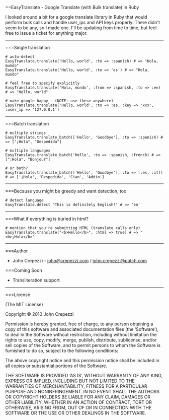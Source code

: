 ==EasyTranslate - Google Translate (with Bulk translate) in Ruby

I looked around a bit for a google translate library in Ruby that would perform bulk calls and handle user_ips and API keys properly.  There didn't seem to be any, so I made one.  I'll be updating from time to time, but feel free to issue a ticket for anything major.

---

===Single translation

	# auto-detect
	EasyTranslate.translate('Hello, world', :to => :spanish) # => "Hola, mundo"
	EasyTranslate.translate('Hello, world', :to => 'es') # => "Hola, mundo"

	# feel free to specify explicitly 
	EasyTranslate.translate('Hola, mundo', :from => :spanish, :to => :en) # => "Hello, world"

	# make google happy - (NOTE: use these anywhere)
	EasyTranslate.translate('Hello, world', :to => :es, :key => 'xxx', :user_ip => '127.0.0.1')

---

===Batch translation

	# multiple strings
	EasyTranslate.translate_batch(['Hello', 'Goodbye'], :to => :spanish) # => ["¡Hola", "Despedida"]

	# multiple languages
	EasyTranslate.translate_batch('Hello', :to => :spanish, :french) # => ["¡Hola", "Bonjour"]

	# or both?
	EasyTranslate.translate_batch(['Hello', 'Goodbye'], :to => [:es, :it]) # => ['¡Hola', 'Despedida', 'Ciao', 'Addio']

---

===Because you might be greedy and want detection, too

	# detect language
	EasyTranslate.detect "This is definitely English!" # => 'en'

---

===What if everything is buried in html?

	# mention that you're submitting HTML (translate calls only)
	EasyTranslate.translate("<b>Hello</b>", :html => true) # => "<b>¡Hola</b>"

---

===Author

* John Crepezzi - <john@crepezzi.com> / <john.crepezzi@patch.com>

===Coming Soon

* Transliteration support

---

===License

(The MIT License)

Copyright © 2010 John Crepezzi

Permission is hereby granted, free of charge, to any person obtaining a copy of this software and associated documentation files (the ‘Software’), to deal in the Software without restriction, including without limitation the rights to use, copy, modify, merge, publish, distribute, sublicense, and/or sell copies of the Software, and to permit persons to whom the Software is furnished to do so, subject to the following conditions:

The above copyright notice and this permission notice shall be included in all copies or substantial portions of the Software.

THE SOFTWARE IS PROVIDED ‘AS IS’, WITHOUT WARRANTY OF ANY KIND, EXPRESS OR IMPLIED, INCLUDING BUT NOT LIMITED TO THE WARRANTIES OF MERCHANTABILITY, FITNESS FOR A PARTICULAR PURPOSE AND NONINFRINGEMENT. IN NO EVENT SHALL THE AUTHORS OR COPYRIGHT HOLDERS BE LIABLE FOR ANY CLAIM, DAMAGES OR OTHER LIABILITY, WHETHER IN AN ACTION OF CONTRACT, TORT OR OTHERWISE, ARISING FROM, OUT OF OR IN CONNECTION WITH THE SOFTWARE OR THE USE OR OTHER DEALINGS IN THE SOFTWARE.